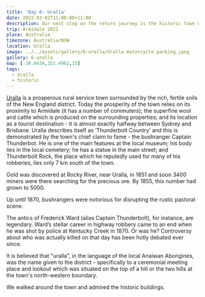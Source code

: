 ```yaml
---
title: 'Day 6: Uralla'
date: 2022-03-01T11:00:00+11:00
description: Our next stop on the return journey is the historic town of Uralla.
trip: Armidale 2022
place: Australia
timezone: Australia/NSW
location: Uralla
image: ../../assets/gallery/6-uralla/Uralla motorcycle parking.jpeg
gallery: 6-uralla
map: [-30.6434,151.4962,15]
tags:
  - Uralla
  - historic
---
```

[Uralla](https://www.uralla.com) is a prosperous rural service town surrounded by the rich, fertile soils of the New England district. Today the prosperity of the town relies on its proximity to Armidale (it has a number of commuters); the superfine wool and cattle which is produced on the surrounding properties; and its location as a tourist destination - it is almost exactly halfway between Sydney and Brisbane. Uralla describes itself as ‘Thunderbolt Country’ and this is demonstrated by the town's chief claim to fame - the bushranger Captain Thunderbot. He is one of the main features at the local museum; his body lies in the local cemetery; he has a statue in the main street; and Thunderbolt Rock, the place which he reputedly used for many of his robberies, lies only 7 km south of the town.

Gold was discovered at Rocky River, near Uralla, in 1851 and soon 3400 miners were there searching for the precious ore. By 1855, this number had grown to 5000.

Up until 1870, bushrangers were notorious for disrupting the rustic pastoral scene.

The antics of Frederick Ward (alias Captain Thunderbolt), for instance, are legendary. Ward’s stellar career in highway robbery came to an end when he was shot by police at Kentucky Creek in 1870. Or was he? Controversy about who was actually killed on that day has been hotly debated ever since.

It is believed that "uralla", in the language of the local Anaiwan Aborigines, was the name given to the district - specifically to a ceremonial meeting place and lookout which was situated on the top of a hill or the two hills at the town's north-western boundary.

We walked around the town and admired the historic buildings.
